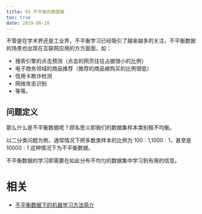 ```yaml
---
title: 01 不平衡的数据集
toc: true
date: 2019-08-28
---
```


不管是在学术界还是工业界，不平衡学习已经吸引了越来越多的关注，不平衡数据的场景也出现在互联网应用的方方面面，如：

- 搜索引擎的点击预测（点击的网页往往占据很小的比例）
- 电子商务领域的商品推荐（推荐的商品被购买的比例很低）
- 信用卡欺诈检测
- 网络攻击识别
- 等等。

## 问题定义

那么什么是不平衡数据呢？顾名思义即我们的数据集样本类别极不均衡。

以二分类问题为例，通常情况下把多数类样本的比例为 $100:1$,$1000:1$，甚至是 $10000:1$ 这种情况下为不平衡数据。


不平衡数据的学习即需要在如此分布不均匀的数据集中学习到有用的信息。






# 相关

- [不平衡数据下的机器学习方法简介](http://baogege.info/2015/11/16/learning-from-imbalanced-data/)
